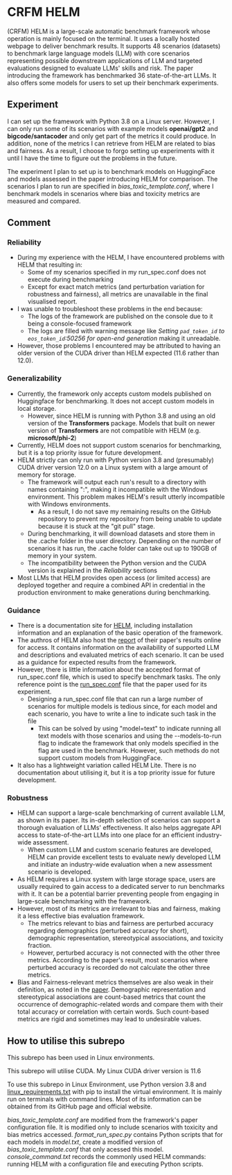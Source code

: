 # CRFM HELM

(CRFM) HELM is a large-scale automatic benchmark framework whose operation is mainly focused on the terminal. It uses a locally hosted webpage to deliver benchmark results. It supports 48 scenarios (datasets) to benchmark large language models (LLM) with core scenarios representing possible downstream applications of LLM and targeted evaluations designed to evaluate LLMs' skills and risk. The paper introducing the framework has benchmarked 36 state-of-the-art LLMs. It also offers some models for users to set up their benchmark experiments.

## Experiment
I can set up the framework with Python 3.8 on a Linux server. However, I can only run some of its scenarios with example models **openai/gpt2** and **bigcode/santacoder** and only get part of the metrics it could produce. In addition, none of the metrics I can retrieve from HELM are related to bias and fairness. As a result, I choose to forgo setting up experiments with it until I have the time to figure out the problems in the future.

The experiment I plan to set up is to benchmark models on HuggingFace and models assessed in the paper introducing HELM for comparison. The scenarios I plan to run are specified in *bias_toxic_template.conf*, where I benchmark models in scenarios where bias and toxicity metrics are measured and compared.

## Comment

### Reliability

- During my experience with the HELM, I have encountered problems with HELM that resulting in:
    - Some of my scenarios specified in my run_spec.conf does not execute during benchmarking
    - Except for exact match metrics (and perturbation variation for robustness and fairness), all metrics are unavailable in the final visualised report.
- I was unable to troubleshoot these problems in the end because:
    - The logs of the framework are published on the console due to it being a console-focused framework
    - The logs are filled with warning message like *Setting `pad_token_id` to `eos_token_id`:50256 for open-end generation* making it unreadable.
- However, those problems I encountered may be attributed to having an older version of the CUDA driver than HELM expected (11.6 rather than 12.0). 

### Generalizability

- Currently, the framework only accepts custom models published on Huggingface for benchmarking. It does not accept custom models in local storage.
    - However, since HELM is running with Python 3.8 and using an old version of the **Transformers** package. Models that built on newer version of **Transformers** are not compatible with HELM (e.g. **microsoft/phi-2**)
- Currently, HELM does not support custom scenarios for benchmarking, but it is a top priority issue for future development. 
- HELM strictly can only run with Python version 3.8 and (presumably) CUDA driver version 12.0 on a Linux system with a large amount of memory for storage.
    - The framework will output each run's result to a directory with names containing ":", making it incompatible with the Windows environment. This problem makes HELM's result utterly incompatible with Windows environments.
        - As a result, I do not save my remaining results on the GitHub repository to prevent my repository from being unable to update because it is stuck at the "git pull" stage.
    - During benchmarking, it will download datasets and store them in the .cache folder in the user directory. Depending on the number of scenarios it has run, the .cache folder can take out up to 190GB of memory in your system.
    - The incompatibility between the Python version and the CUDA version is explained in the *Reliability* sections
- Most LLMs that HELM provides open access (or limited access) are deployed together and require a combined API in credential in the production environment to make generations during benchmarking.

### Guidance

- There is a documentation site for [HELM](https://crfm-helm.readthedocs.io/en/latest/tutorial/), including installation information and an explanation of the basic operation of the framework.
- The authros of HELM also host the [report](https://crfm.stanford.edu/helm/v0.2.2/?) of their paper's results online for access. It contains information on the availability of supported LLM and descriptions and evaluated metrics of each scenario. It can be used as a guidance for expected results from the framework.
- However, there is little information about the accepted format of run_spec.conf file, which is used to specify benchmark tasks. The only reference point is the [run_spec.conf](https://github.com/stanford-crfm/helm/blob/main/src/helm/benchmark/presentation/run_specs.conf) file that the paper used for its experiment.
    - Designing a run_spec.conf file that can run a large number of scenarios for multiple models is tedious since, for each model and each scenario, you have to write a line to indicate such task in the file
        - This can be solved by using "model=text" to indicate running all text models with those scenarios and using the --models-to-run flag to indicate the framework that only models specified in the flag are used in the benchmark. However, such methods do not support custom models from HuggingFace.
- It also has a lightweight variation called HELM Lite. There is no documentation about utilising it, but it is a top priority issue for future development.
 
### Robustness

- HELM can support a large-scale benchmarking of current available LLM, as shown in its paper. Its in-depth selection of scenarios can support a thorough evaluation of LLMs' effectiveness. It also helps aggregate API access to state-of-the-art LLMs into one place for an efficient industry-wide assessment.
    - When custom LLM and custom scenario features are developed, HELM can provide excellent tests to evaluate newly developed LLM and initiate an industry-wide evaluation when a new assessment scenario is developed.
- As HELM requires a Linux system with large storage space, users are usually required to gain access to a dedicated server to run benchmarks with it. It can be a potential barrier preventing people from engaging in large-scale benchmarking with the framework. 
- However, most of its metrics are irrelevant to bias and fairness, making it a less effective bias evaluation framework.
    - The metrics relevant to bias and fairness are perturbed accuracy regarding demographics (perturbed accuracy for short), demographic representation, stereotypical associations, and toxicity fraction.
    - However, perturbed accuracy is not connected with the other three metrics. According to the paper's result, most scenarios where perturbed accuracy is recorded do not calculate the other three metrics.
- Bias and Fairness-relevant metrics themselves are also weak in their definition, as noted in the [paper](https://arxiv.org/pdf/2211.09110.pdf). Demographic representation and stereotypical associations are count-based metrics that count the occurrence of demographic-related words and compare them with their total accuracy or correlation with certain words. Such count-based metrics are rigid and sometimes may lead to undesirable values. 

## How to utilise this subrepo

This subrepo has been used in Linux environments. 

This subrepo will utilise CUDA. My Linux CUDA driver version is 11.6

To use this subrepo in Linux Environment, use Python version 3.8 and [linux_requirements.txt](./linux_requirements.txt) with pip to install the virtual environment. It is mainly run on terminals with command lines. Most of its information can be obtained from its GitHub page and official website.

*bias_toxic_template.conf* are modified from the framework's paper configuration file. It is modified only to include scenarios with toxicity and bias metrics accessed. *format_run_spec.py* contains Python scripts that for each models in *model.txt*, create a modified version of *bias_toxic_template.conf* that only acessed this model. *console_command.txt* records the commonly used HELM commands: running HELM with a configuration file and executing Python scripts.